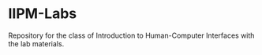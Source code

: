 # IIPM-Labs
Repository for the class of Introduction to Human-Computer Interfaces with the lab materials.

